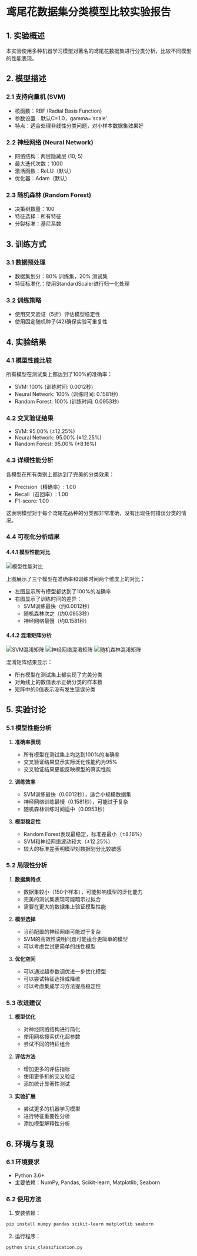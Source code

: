 # 鸢尾花数据集分类模型比较实验报告

## 1. 实验概述
本实验使用多种机器学习模型对著名的鸢尾花数据集进行分类分析，比较不同模型的性能表现。

## 2. 模型描述
### 2.1 支持向量机 (SVM)
- 核函数：RBF (Radial Basis Function)
- 参数设置：默认C=1.0，gamma='scale'
- 特点：适合处理非线性分类问题，对小样本数据集效果好

### 2.2 神经网络 (Neural Network)
- 网络结构：两层隐藏层 (10, 5)
- 最大迭代次数：1000
- 激活函数：ReLU（默认）
- 优化器：Adam（默认）

### 2.3 随机森林 (Random Forest)
- 决策树数量：100
- 特征选择：所有特征
- 分裂标准：基尼系数

## 3. 训练方式
### 3.1 数据预处理
- 数据集划分：80% 训练集，20% 测试集
- 特征标准化：使用StandardScaler进行归一化处理

### 3.2 训练策略
- 使用交叉验证（5折）评估模型稳定性
- 使用固定随机种子(42)确保实验可重复性

## 4. 实验结果
### 4.1 模型性能比较
所有模型在测试集上都达到了100%的准确率：
- SVM: 100% (训练时间: 0.0012秒)
- Neural Network: 100% (训练时间: 0.1581秒)
- Random Forest: 100% (训练时间: 0.0953秒)

### 4.2 交叉验证结果
- SVM: 95.00% (±12.25%)
- Neural Network: 95.00% (±12.25%)
- Random Forest: 95.00% (±8.16%)

### 4.3 详细性能分析
各模型在所有类别上都达到了完美的分类效果：
- Precision（精确率）: 1.00
- Recall（召回率）: 1.00
- F1-score: 1.00

这表明模型对于每个鸢尾花品种的分类都非常准确，没有出现任何错误分类的情况。

### 4.4 可视化分析结果
#### 4.4.1 模型性能对比
![模型性能对比](./figures/model_comparison.png)

上图展示了三个模型在准确率和训练时间两个维度上的对比：
- 左图显示所有模型都达到了100%的准确率
- 右图显示了训练时间的差异：
  * SVM训练最快（约0.0012秒）
  * 随机森林次之（约0.0953秒）
  * 神经网络最慢（约0.1581秒）

#### 4.4.2 混淆矩阵分析
![SVM混淆矩阵](./figures/SVM_confusion_matrix.png)
![神经网络混淆矩阵](./figures/Neural%20Network_confusion_matrix.png)
![随机森林混淆矩阵](./figures/Random%20Forest_confusion_matrix.png)

混淆矩阵结果显示：
- 所有模型在测试集上都实现了完美分类
- 对角线上的数值表示正确分类的样本数
- 矩阵中的0值表示没有发生错误分类

## 5. 实验讨论
### 5.1 模型性能分析
1. **准确率表现**
   - 所有模型在测试集上均达到100%的准确率
   - 交叉验证结果显示实际泛化性能约为95%
   - 交叉验证结果更能反映模型的真实性能

2. **训练效率**
   - SVM训练最快（0.0012秒），适合小规模数据集
   - 神经网络训练最慢（0.1581秒），可能过于复杂
   - 随机森林训练时间适中（0.0953秒）

3. **模型稳定性**
   - Random Forest表现最稳定，标准差最小（±8.16%）
   - SVM和神经网络波动较大（±12.25%）
   - 较大的标准差表明模型对数据划分比较敏感

### 5.2 局限性分析
1. **数据集特点**
   - 数据集较小（150个样本），可能影响模型的泛化能力
   - 完美的测试集表现可能暗示过拟合
   - 需要在更大的数据集上验证模型性能

2. **模型选择**
   - 当前配置的神经网络可能过于复杂
   - SVM的高效性说明问题可能适合更简单的模型
   - 可以考虑尝试更简单的线性模型

3. **优化空间**
   - 可以通过超参数调优进一步优化模型
   - 可以尝试特征选择或降维
   - 可以考虑集成学习方法提高稳定性

### 5.3 改进建议
1. **模型优化**
   - 对神经网络结构进行简化
   - 使用网格搜索优化超参数
   - 尝试不同的特征组合

2. **评估方法**
   - 增加更多的评估指标
   - 使用更多折的交叉验证
   - 添加统计显著性测试

3. **实验扩展**
   - 尝试更多的机器学习模型
   - 进行特征重要性分析
   - 添加模型解释性分析

## 6. 环境与复现
### 6.1 环境要求
- Python 3.6+
- 主要依赖：NumPy, Pandas, Scikit-learn, Matplotlib, Seaborn

### 6.2 使用方法
1. 安装依赖：
```bash
pip install numpy pandas scikit-learn matplotlib seaborn
```

2. 运行程序：
```bash
python iris_classification.py
``` 